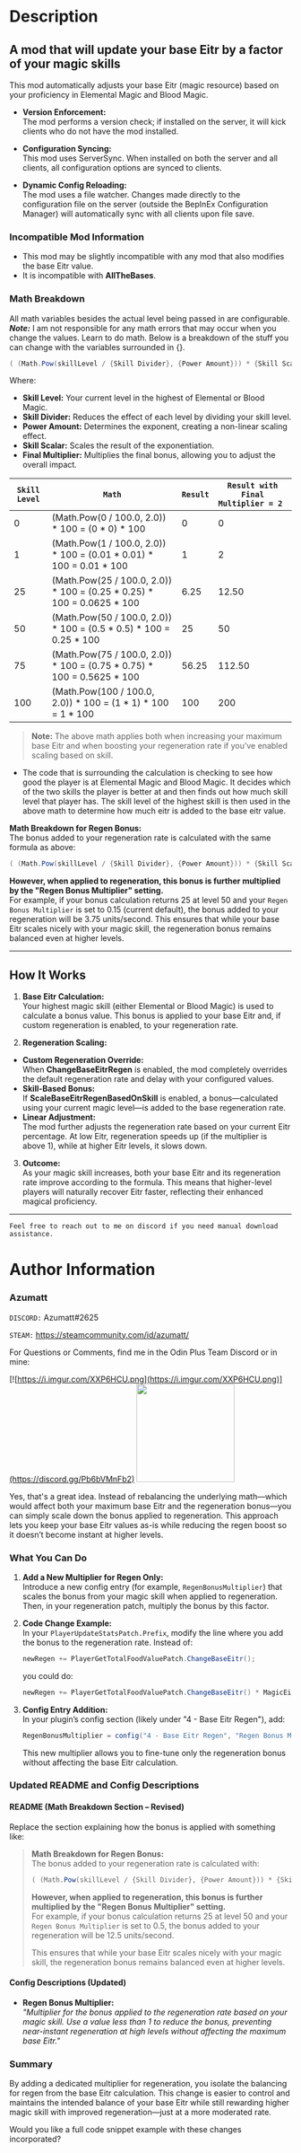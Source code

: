 # Description

## A mod that will update your base Eitr by a factor of your magic skills

This mod automatically adjusts your base Eitr (magic resource) based on your proficiency in Elemental Magic and Blood
Magic.

- **Version Enforcement:**  
  The mod performs a version check; if installed on the server, it will kick clients who do not have the mod installed.

- **Configuration Syncing:**  
  This mod uses ServerSync. When installed on both the server and all clients, all configuration options are synced to
  clients.

- **Dynamic Config Reloading:**  
  The mod uses a file watcher. Changes made directly to the configuration file on the server (outside the BepInEx
  Configuration Manager) will automatically sync with all clients upon file save.

### Incompatible Mod Information

- This mod may be slightly incompatible with any mod that also modifies the base Eitr value.
- It is incompatible with **AllTheBases**.

### Math Breakdown

All math variables besides the actual level being passed in are configurable. <em>**Note:**</em> I am not responsible
for any math errors that may occur when you change the values. Learn to do math. Below is a breakdown of the stuff you
can change with the variables surrounded in {}.

```csharp
( (Math.Pow(skillLevel / {Skill Divider}, {Power Amount})) * {Skill Scalar} ) * {Final Multiplier} 
```

Where:

- **Skill Level:** Your current level in the highest of Elemental or Blood Magic.
- **Skill Divider:** Reduces the effect of each level by dividing your skill level.
- **Power Amount:** Determines the exponent, creating a non-linear scaling effect.
- **Skill Scalar:** Scales the result of the exponentiation.
- **Final Multiplier:** Multiplies the final bonus, allowing you to adjust the overall impact.

| `Skill Level` | `Math`                                                                 | `Result` | `Result with Final Multiplier = 2 ` |
|---------------|------------------------------------------------------------------------|----------|-------------------------------------|
| 0             | (Math.Pow(0 / 100.0, 2.0)) * 100 = (0 * 0) * 100                       | 0        | 0                                   |
| 1             | (Math.Pow(1 / 100.0, 2.0)) * 100 = (0.01 * 0.01) * 100 = 0.01 * 100    | 1        | 2                                   |
| 25            | (Math.Pow(25 / 100.0, 2.0)) * 100 = (0.25 * 0.25) * 100 = 0.0625 * 100 | 6.25     | 12.50                               |
| 50            | (Math.Pow(50 / 100.0, 2.0)) * 100 = (0.5 * 0.5) * 100 = 0.25 * 100     | 25       | 50                                  |
| 75            | (Math.Pow(75 / 100.0, 2.0)) * 100 = (0.75 * 0.75) * 100 = 0.5625 * 100 | 56.25    | 112.50                              |
| 100           | (Math.Pow(100 / 100.0, 2.0)) * 100 = (1 * 1) * 100 = 1 * 100           | 100      | 200                                 |

> **Note:** The above math applies both when increasing your maximum base Eitr and when boosting your regeneration rate
> if you’ve enabled scaling based on skill.

* The code that is surrounding the calculation is checking to see how good the player is at Elemental Magic and Blood
  Magic. It decides which of the two skills the player is better at and then finds out how much skill level that player
  has. The skill level of the highest skill is then used in the above math to determine how much eitr is added to the
  base eitr value.

**Math Breakdown for Regen Bonus:**  
The bonus added to your regeneration rate is calculated with the same formula as above:

```csharp
( (Math.Pow(skillLevel / {Skill Divider}, {Power Amount})) * {Skill Scalar} ) * {Final Multiplier}
```

**However, when applied to regeneration, this bonus is further multiplied by the "Regen Bonus Multiplier" setting.**  
For example, if your bonus calculation returns 25 at level 50 and your `Regen Bonus Multiplier` is set to 0.15 (current default), the bonus added to your regeneration will be 3.75 units/second.
This ensures that while your base Eitr scales nicely with your magic skill, the regeneration bonus remains balanced even at higher levels.



---

## How It Works

1. **Base Eitr Calculation:**  
   Your highest magic skill (either Elemental or Blood Magic) is used to calculate a bonus value. This bonus is applied
   to your base Eitr and, if custom regeneration is enabled, to your regeneration rate.

2. **Regeneration Scaling:**

- **Custom Regeneration Override:**  
  When **ChangeBaseEitrRegen** is enabled, the mod completely overrides the default regeneration rate and delay with
  your configured values.
- **Skill-Based Bonus:**  
  If **ScaleBaseEitrRegenBasedOnSkill** is enabled, a bonus—calculated using your current magic level—is added to the
  base regeneration rate.
- **Linear Adjustment:**  
  The mod further adjusts the regeneration rate based on your current Eitr percentage. At low Eitr, regeneration speeds
  up (if the multiplier is above 1), while at higher Eitr levels, it slows down.

3. **Outcome:**  
   As your magic skill increases, both your base Eitr and its regeneration rate improve according to the formula. This
   means that higher-level players will naturally recover Eitr faster, reflecting their enhanced magical proficiency.

---

`Feel free to reach out to me on discord if you need manual download assistance.`

# Author Information

### Azumatt

`DISCORD:` Azumatt#2625

`STEAM:` https://steamcommunity.com/id/azumatt/

For Questions or Comments, find me in the Odin Plus Team Discord or in mine:

[![https://i.imgur.com/XXP6HCU.png](https://i.imgur.com/XXP6HCU.png)](https://discord.gg/Pb6bVMnFb2)
<a href="https://discord.gg/pdHgy6Bsng"><img src="https://i.imgur.com/Xlcbmm9.png" href="https://discord.gg/pdHgy6Bsng" width="175" height="175"></a>




Yes, that's a great idea. Instead of rebalancing the underlying math—which would affect both your maximum base Eitr and the regeneration bonus—you can simply scale down the bonus applied to regeneration. This approach lets you keep your base Eitr values as-is while reducing the regen boost so it doesn’t become instant at higher levels.

### What You Can Do

1. **Add a New Multiplier for Regen Only:**  
   Introduce a new config entry (for example, `RegenBonusMultiplier`) that scales the bonus from your magic skill when applied to regeneration. Then, in your regeneration patch, multiply the bonus by this factor.

2. **Code Change Example:**  
   In your `PlayerUpdateStatsPatch.Prefix`, modify the line where you add the bonus to the regeneration rate. Instead of:
   ```csharp
   newRegen += PlayerGetTotalFoodValuePatch.ChangeBaseEitr();
   ```
   you could do:
   ```csharp
   newRegen += PlayerGetTotalFoodValuePatch.ChangeBaseEitr() * MagicEitrBasePlugin.RegenBonusMultiplier.Value;
   ```

3. **Config Entry Addition:**  
   In your plugin’s config section (likely under "4 - Base Eitr Regen"), add:
   ```csharp
   RegenBonusMultiplier = config("4 - Base Eitr Regen", "Regen Bonus Multiplier", 0.5f, "Multiplier for the skill-based bonus when applied to Eitr regeneration. Lower values reduce the bonus to avoid near-instant regeneration at high skill levels.");
   ```
   This new multiplier allows you to fine-tune only the regeneration bonus without affecting the base Eitr calculation.

### Updated README and Config Descriptions

#### README (Math Breakdown Section – Revised)

Replace the section explaining how the bonus is applied with something like:

> **Math Breakdown for Regen Bonus:**  
> The bonus added to your regeneration rate is calculated with:
>
> ```csharp
> ( (Math.Pow(skillLevel / {Skill Divider}, {Power Amount})) * {Skill Scalar} ) * {Final Multiplier}
> ```
>
> **However, when applied to regeneration, this bonus is further multiplied by the "Regen Bonus Multiplier" setting.**  
> For example, if your bonus calculation returns 25 at level 50 and your `Regen Bonus Multiplier` is set to 0.5, the bonus added to your regeneration will be 12.5 units/second.
>
> This ensures that while your base Eitr scales nicely with your magic skill, the regeneration bonus remains balanced even at higher levels.

#### Config Descriptions (Updated)

- **Regen Bonus Multiplier:**  
  *"Multiplier for the bonus applied to the regeneration rate based on your magic skill. Use a value less than 1 to reduce the bonus, preventing near-instant regeneration at high levels without affecting the maximum base Eitr."*

### Summary

By adding a dedicated multiplier for regeneration, you isolate the balancing for regen from the base Eitr calculation. This change is easier to control and maintains the intended balance of your base Eitr while still rewarding higher magic skill with improved regeneration—just at a more moderated rate.

Would you like a full code snippet example with these changes incorporated?